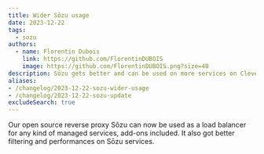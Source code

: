 ```yaml
---
title: Wider Sōzu usage
date: 2023-12-22
tags:
  - sozu
authors:
  - name: Florentin Dubois
    link: https://github.com/FlorentinDUBOIS
    image: https://github.com/FlorentinDUBOIS.png?size=40
description: Sōzu gets better and can be used on more services on Clever Cloud
aliases:
- /changelog/2023-12-22-sozu-wider-usage
- /changelog/2023-12-22-sozu-update
excludeSearch: true
---
```


Our open source reverse proxy Sōzu can now be used as a load balancer for any kind of managed services, add-ons included. It also got better filtering and performances on Sōzu services.
